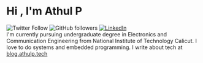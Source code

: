 # Hi , I'm Athul P
![Twitter Follow](https://img.shields.io/twitter/follow/athulp_?style=social) ![GitHub followers](https://img.shields.io/github/followers/athulp01?style=social)
<a href="https://www.linkedin.com/in/athulp01"><img src="https://img.shields.io/badge/LinkedIn--_.svg?style=social&logo=linkedin" alt="LinkedIn"></a>
\
I'm currently pursuing undergraduate degree in Electronics and Communication Engineering from National Institute of Technology Calicut. I love to do systems and embedded programming. I write about tech at [blog.athulp.tech](https://blog.athulp.tech)

